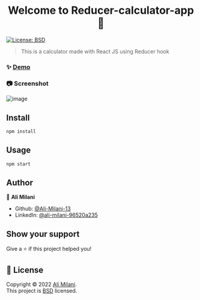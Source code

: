 <h1 align="center">Welcome to Reducer-calculator-app 👋</h1>
<p>
  <a href="https://opensource.org/licenses/BSD-3-Clause" target="_blank">
    <img alt="License: BSD" src="https://img.shields.io/badge/License-BSD-yellow.svg" />
  </a>
</p>

> This is a calculator made with React JS using Reducer hook

### ✨ [Demo](https://ali-milani-13.github.io/Reducer-calculator-app/)

### 📷 Screenshot
![image](https://user-images.githubusercontent.com/101967444/161690441-d0d26642-75ed-45b8-9d89-1fbdc15fb9c5.png)


## Install

```sh
npm install
```

## Usage

```sh
npm start
```

## Author

👤 **Ali Milani**

- Github: [@Ali-Milani-13](https://github.com/Ali-Milani-13)
- LinkedIn: [@ali-milani-96520a235](https://linkedin.com/in/ali-milani13)

## Show your support

Give a ⭐️ if this project helped you!

## 📝 License

Copyright © 2022 [Ali Milani](https://github.com/Ali-Milani-13).<br />
This project is [BSD](https://opensource.org/licenses/BSD-3-Clause) licensed.
